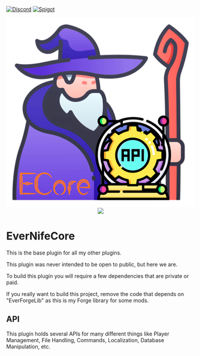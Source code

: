[![Discord](https://img.shields.io/discord/899151012290498620.svg?label=discord&logo=discord)](https://discord.petrus.dev/)
[![Spigot](https://img.shields.io/spiget/downloads/97739?label=Spigot%20Downloads&logo=data%3Aimage%2Fpng%3Bbase64%2CiVBORw0KGgoAAAANSUhEUgAAABAAAAAQBAMAAADt3eJSAAAABGdBTUEAALGPC%2FxhBQAAACBjSFJNAAB6JgAAgIQAAPoAAACA6AAAdTAAAOpgAAA6mAAAF3CculE8AAAAElBMVEUAAAAAAAD%2F0ADi6D86Ruj%2F%2F%2F%2BilASZAAAAAXRSTlMAQObYZgAAAAFiS0dEBfhv6ccAAAAHdElNRQfmBRoTHQ%2BKPgYQAAAAAW9yTlQBz6J3mgAAAFBJREFUCNdljdERgDAIQ8OdAxicgHQCZQH3n0raWn98P7y7QADAYkfHiInFK4yZwLWkTaHy7IPeMupOUkvVFiu5XL3hyLAhRsK%2FzvVlu%2F%2FyAL5yBqQb5SdrAAAAJXRFWHRkYXRlOmNyZWF0ZQAyMDIyLTA1LTI2VDE5OjI5OjEzKzAwOjAw2Eq4fQAAACV0RVh0ZGF0ZTptb2RpZnkAMjAyMi0wNS0yNlQxOToyOToxMyswMDowMKkXAMEAAAAASUVORK5CYII%3D)](https://www.spigotmc.org/resources/97739/)
<p align="center">
  <img src="icon/evernifecore.png" />
  <img src="https://bstats.org/signatures/bukkit/EverNifeCore.svg" />
</p>

# EverNifeCore

This is the base plugin for all my other plugins.

This plugin was never intended to be open to public, but here we are.

To build this plugin you will require a few dependencies that are private or paid.

If you really want to build this project, remove the code that depends on "EverForgeLib" as this is my Forge library for some mods.

## API

This plugin holds several APIs for many different things like Player Management, File Handling, Commands, Localization, Database Manipulation, etc.
